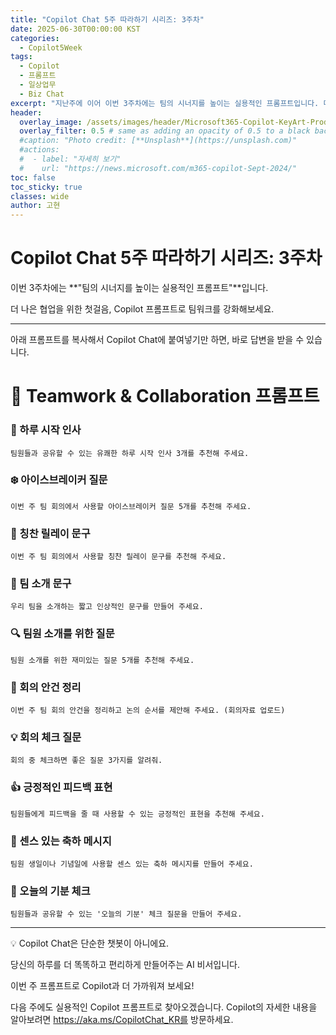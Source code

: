 ```yaml
---
title: "Copilot Chat 5주 따라하기 시리즈: 3주차"
date: 2025-06-30T00:00:00 KST
categories:
  - Copilot5Week
tags:
  - Copilot
  - 프롬프트
  - 일상업무
  - Biz Chat
excerpt: "지난주에 이어 이번 3주차에는 팀의 시너지를 높이는 실용적인 프롬프트입니다. 더 나은 협업을 위한 첫걸음, Copilot 프롬프트로 팀워크를 강화해보세요."
header:
  overlay_image: /assets/images/header/Microsoft365-Copilot-KeyArt-Productivity-6K-01.png
  overlay_filter: 0.5 # same as adding an opacity of 0.5 to a black background
  #caption: "Photo credit: [**Unsplash**](https://unsplash.com)"
  #actions:
  #  - label: "자세히 보기"
  #    url: "https://news.microsoft.com/m365-copilot-Sept-2024/"
toc: false
toc_sticky: true
classes: wide
author: 고현
---
```


# Copilot Chat 5주 따라하기 시리즈: 3주차

이번 3주차에는 **"팀의 시너지를 높이는 실용적인 프롬프트"**입니다. 

더 나은 협업을 위한 첫걸음, Copilot 프롬프트로 팀워크를 강화해보세요.

---

아래 프롬프트를 복사해서 Copilot Chat에 붙여넣기만 하면, 바로 답변을 받을 수 있습니다.

# 🤝 Teamwork & Collaboration 프롬프트

### 👋 하루 시작 인사

```
팀원들과 공유할 수 있는 유쾌한 하루 시작 인사 3개를 추천해 주세요.
```

### ❄️ 아이스브레이커 질문

```
이번 주 팀 회의에서 사용할 아이스브레이커 질문 5개를 추천해 주세요.
```

### 🌟 칭찬 릴레이 문구

```
이번 주 팀 회의에서 사용할 칭찬 릴레이 문구를 추천해 주세요.
```

### 🎤 팀 소개 문구

```
우리 팀을 소개하는 짧고 인상적인 문구를 만들어 주세요.
```

### 🔍 팀원 소개를 위한 질문

```
팀원 소개를 위한 재미있는 질문 5개를 추천해 주세요.
```

### 📝 회의 안건 정리

```
이번 주 팀 회의 안건을 정리하고 논의 순서를 제안해 주세요. (회의자료 업로드)
```

### 💡 회의 체크 질문

```
회의 중 체크하면 좋은 질문 3가지를 알려줘.
```

### 👍 긍정적인 피드백 표현

```
팀원들에게 피드백을 줄 때 사용할 수 있는 긍정적인 표현을 추천해 주세요.
```

### 🎉 센스 있는 축하 메시지

```
팀원 생일이나 기념일에 사용할 센스 있는 축하 메시지를 만들어 주세요.
```

### 🌈 오늘의 기분 체크

```
팀원들과 공유할 수 있는 '오늘의 기분' 체크 질문을 만들어 주세요.
```

---

💡 Copilot Chat은 단순한 챗봇이 아니에요.

당신의 하루를 더 똑똑하고 편리하게 만들어주는 AI 비서입니다.

이번 주 프롬프트로 Copilot과 더 가까워져 보세요!

다음 주에도 실용적인 Copilot 프롬프트로 찾아오겠습니다. Copilot의 자세한 내용을 알아보려면 https://aka.ms/CopilotChat_KR를 방문하세요.